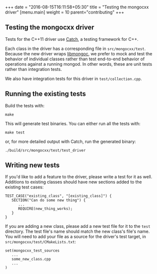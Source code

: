 +++
date = "2016-08-15T16:11:58+05:30"
title = "Testing the mongocxx driver"
[menu.main]
  weight = 10
  parent="contributing"
+++

## Testing the mongocxx driver

Tests for the C++11 driver use
[Catch](https://github.com/philsquared/Catch), a testing framework for C++.

Each class in the driver has a corresponding file in `src/mongocxx/test`.
Because the new driver wraps
[libmongoc](https://github.com/mongodb/mongo-c-driver), we prefer to mock
and test the behavior of individual classes rather than test end-to-end
behavior of operations against a running mongod.  In other words, these are
unit tests rather than integration tests.

We also have integration tests for this driver in `test/collection.cpp`.

## Running the existing tests

Build the tests with:

```
make
```

This will generate test binaries.  You can either run all the tests with:

```
make test
```

or, for more detailed output with Catch, run the generated binary:

```
./build/src/mongocxx/test/test_driver
```


## Writing new tests

If you'd like to add a feature to the driver, please write a test for it as
well.  Additions to existing classes should have new sections added to the
existing test cases:

```
TEST_CASE("existing_class", "[existing_class]") {
   SECTION("Can do some new thing") {
      ...
      REQUIRE(new_thing_works);
   }
}
```

If you are adding a new class, please add a new test file for it to the
`test` directory.  The test file's name should match the new class's file's
name.  You will need to add your file as a source for the driver's test
target, in `src/mongocxx/test/CMakeLists.txt`:

```
set(mongocxx_test_sources
   ...
   some_new_class.cpp
   ...
)
```

